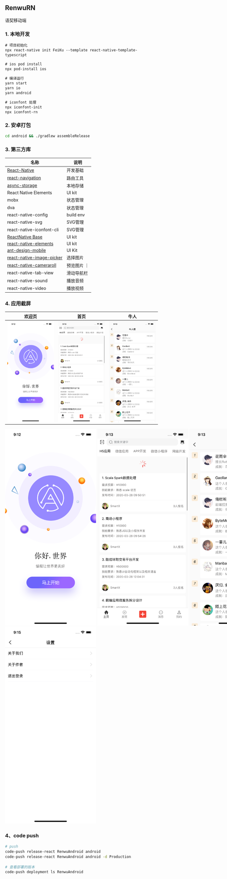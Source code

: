 ## RenwuRN
语契移动端

### 1. 本地开发

```shell
# 项目初始化
npx react-native init FeiKu --template react-native-template-typescript
```

```shell
# ios pod install
npx pod-install ios
```

```shell
# 编译运行
yarn start
yarn io
yarn android
```

```shell
# iconfont 处理
npx iconfont-init
npx iconfont-rn
```

### 2. 安卓打包
```bash
cd android && ./gradlew assembleRelease
```

### 3. 第三方库
| 名称 | 说明 | 
| - | - |
| [React-Native](https://reactnative.cn) | 开发基础 |
| [react-navigation](https://reactnavigation.org) | 路由工具 |
| [async-storage](https://react-native-async-storage.github.io/async-storage/) | 本地存储 |
| React Native Elements | UI kit | 
| mobx | 状态管理 |
| dva | 状态管理 |
| react-native-config | build env |
| react-native-svg | SVG管理 |
| react-native-iconfont-cli | SVG管理 |
| [ReactNative Base](https://docs.nativebase.io/nb-icons#h2-built-with) | UI kit |
| [react-native-elements](https://reactnativeelements.com/) | UI kit |
| [ant-design-mobile](https://rn.mobile.ant.design/docs/react/introduce-cn) | UI Kit |
| [react-native-image-picker](https://www.npmjs.com/package/react-native-image-picker) | 选择图片 |
| [react-native-cameraroll](https://github.com/react-native-cameraroll/react-native-cameraroll) | 预览图片 ｜
| react-native-tab-view | 滑动导航栏 |
| react-native-sound | 播放音频 |
| react-native-video | 播放视频 |

### 4. 应用截屏

欢迎页  |  首页 | 牛人
:-----:|:-----:|:-----:
![](./screenshots/01-welcome.png) | ![](./screenshots/02-index.png) | ![](./screenshots/03-rank.png)

<div style="width: 2400px">
  <img width=300 src="./screenshots/01-welcome.png">
  <img width=300 src="./screenshots/02-index.png">
  <img width=300 src="./screenshots/03-rank.png">
  <img width=300 src="./screenshots/04-find.png">
  <img width=300 src="./screenshots/05-FindDetail.png">
  <img width=300 src="./screenshots/06-me.png">
  <img width=300 src="./screenshots/07-login.png">
  <img width=300 src="./screenshots/08-setting.png">
</div>

### 4、code push
```bash
# push
code-push release-react RenwuAndroid android
code-push release-react RenwuAndroid android -d Production

# 查看部署的版本
code-push deployment ls RenwuAndroid
```